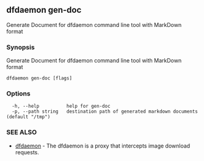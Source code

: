 ## dfdaemon gen-doc

Generate Document for dfdaemon command line tool with MarkDown format

### Synopsis

Generate Document for dfdaemon command line tool with MarkDown format

```
dfdaemon gen-doc [flags]
```

### Options

```
  -h, --help          help for gen-doc
  -p, --path string   destination path of generated markdown documents (default "/tmp")
```

### SEE ALSO

* [dfdaemon](dfdaemon.md)	 - The dfdaemon is a proxy that intercepts image download requests.

